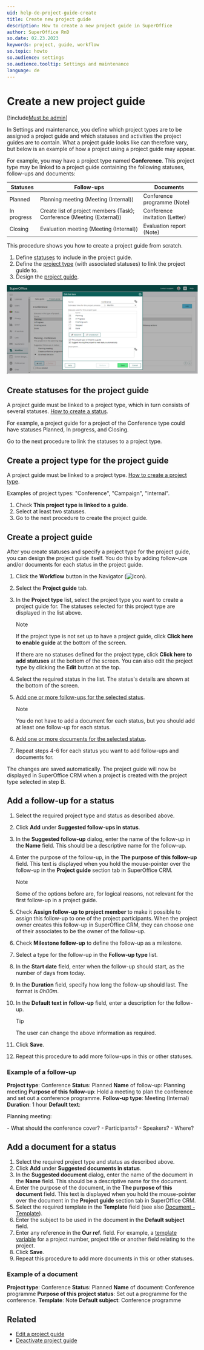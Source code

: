 ```yaml
---
uid: help-de-project-guide-create
title: Create new project guide
description: How to create a new project guide in SuperOffice
author: SuperOffice RnD
so.date: 02.23.2023
keywords: project, guide, workflow
so.topic: howto
so.audience: settings
so.audience.tooltip: Settings and maintenance
language: de
---
```


# Create a new project guide

[!include[Must be admin](../../../learn/includes/req-admin.md)]

In Settings and maintenance, you define which project types are to be assigned a project guide and which statuses and activities the project guides are to contain. What a project guide looks like can therefore vary, but below is an example of how a project using a project guide may appear.

For example, you may have a project type named **Conference**. This project type may be linked to a project guide containing the following statuses, follow-ups and documents:

| Statuses | Follow-ups | Documents |
|---|---|---|
| Planned | Planning meeting (Meeting (Internal)) | Conference programme (Note) |
| In progress | Create list of project members (Task); Conference (Meeting (External)) | Conference invitation (Letter) |
| Closing | Evaluation meeting (Meeting (Internal)) | Evaluation report (Note) |

This procedure shows you how to create a project guide from scratch.

1. Define [statuses](#create-stage) to include in the project guide.
2. Define the [project type](#create-type) (with associated statuses) to link the project guide to.
3. Design the [project guide](#create-guide).

![Go to the Workflow section and create your own project routines in SuperOffice CRM -screenshot][img2]

## <a id="create-stage" /> Create statuses for the project guide

A project guide must be linked to a project type, which in turn consists of several statuses. [How to create a status][2].

For example, a project guide for a project of the Conference type could have statuses Planned, In progress, and Closing.

Go to the next procedure to link the statuses to a project type.

## <a id="create-type" /> Create a project type for the project guide

A project guide must be linked to a project type. [How to create a project type][3].

Examples of project types: "Conference", "Campaign", "Internal".

1. Check **This project type is linked to a guide**.
1. Select at least two statuses.
1. Go to the next procedure to create the project guide.

## <a id="create-guide" />Create a project guide

After you create statuses and specify a project type for the project guide, you can design the project guide itself. You do this by adding follow-ups and/or documents for each status in the project guide.

1. Click the **Workflow** button in the Navigator (![icon][img1]).

2. Select the **Project guide** tab.

3. In the **Project type** list, select the project type you want to create a project guide for. The statuses selected for this project type are displayed in the list above.

    > [!NOTE]
    > If the project type is not set up to have a project guide, click **Click here to enable guide** at the bottom of the screen.
    >
    > If there are no statuses defined for the project type, click **Click here to add statuses** at the bottom of the screen. You can also edit the project type by clicking the **Edit** button at the top.

4. Select the required status in the list. The status's details are shown at the bottom of the screen.

5. [Add one or more follow-ups for the selected status](#add-fo-status).

    > [!NOTE]
    > You do not have to add a document for each status, but you should add at least one follow-up for each status.

6. [Add one or more documents for the selected status](#add-doc-status).

7. Repeat steps 4-6 for each status you want to add follow-ups and documents for.

The changes are saved automatically. The project guide will now be displayed in SuperOffice CRM when a project is created with the project type selected in step B.

## <a id="add-fo-status" />Add a follow-up for a status

1. Select the required project type and status as described above.

2. Click **Add** under **Suggested follow-ups in status**.

3. In the **Suggested follow-up** dialog, enter the name of the follow-up in the **Name** field. This should be a descriptive name for the follow-up.

4. Enter the purpose of the follow-up, in the **The purpose of this follow-up** field. This text is displayed when you hold the mouse-pointer over the follow-up in the **Project guide** section tab in SuperOffice CRM.

    > [!NOTE]
    > Some of the options before are, for logical reasons, not relevant for the first follow-up in a project guide.

5. Check **Assign follow-up to project member** to make it possible to assign this follow-up to one of the project participants. When the project owner creates this follow-up in SuperOffice CRM, they can choose one of their associates to be the owner of the follow-up.

6. Check **Milestone follow-up** to define the follow-up as a milestone.

7. Select a type for the follow-up in the **Follow-up type** list.

8. In the **Start date** field, enter when the follow-up should start, as the number of days from today.

9. In the **Duration** field, specify how long the follow-up should last. The format is *0h00m*.

10. In the **Default text in follow-up** field, enter a description for the follow-up.

    > [!TIP]
    > The user can change the above information as required.

11. Click **Save**.

12. Repeat this procedure to add more follow-ups in this or other statuses.

### Example of a follow-up

**Project type**: Conference
**Status**: Planned
**Name** of follow-up: Planning meeting
**Purpose of this follow-up**: Hold a meeting to plan the conference and set out a conference programme.
**Follow-up type**: Meeting (Internal)
**Duration**: 1 hour
**Default text**:

Planning meeting:

\- What should the conference cover?
\- Participants?
\- Speakers?
\- Where?

## <a id="add-doc-status" />Add a document for a status

1. Select the required project type and status as described above.
2. Click **Add** under **Suggested documents in status**.
3. In the **Suggested document** dialog, enter the name of the document in the **Name** field. This should be a descriptive name for the document.
4. Enter the purpose of the document, in the **The purpose of this document** field. This text is displayed when you hold the mouse-pointer over the document in the **Project guide** section tab in SuperOffice CRM.
5. Select the required template in the **Template** field (see also [Document - Template][4]).
6. Enter the subject to be used in the document in the **Default subject** field.
7. Enter any reference in the **Our ref.** field. For example, a [template variable][1] for a project number, project title or another field relating to the project.
8. Click **Save**.
9. Repeat this procedure to add more documents in this or other statuses.

### Example of a document

**Project type**: Conference
**Status**: Planned
**Name** of document: Conference programme
**Purpose of this project status**: Set out a programme for the conference.
**Template**: Note
**Default subject**: Conference programme

## Related

* [Edit a project guide][5]
* [Deactivate project guide][6]

<!-- Referenced links -->
[1]: ../../../document/templates/variables/from-project-card.md
[2]: ../../../admin/lists/learn/project-status.md
[3]: ../../../admin/lists/learn/project-type.md
[4]: ../../../admin/lists/learn/document-template.md
[5]: edit.md
[6]: deactivate.md

<!-- Referenced images -->
[img1]: ../../../../../common/icons/nav-admin-workflow-active.png
[img2]: media/create-project-guide.png

